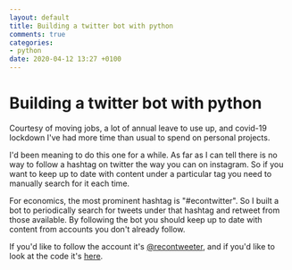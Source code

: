 ```yaml
---
layout: default
title: Building a twitter bot with python
comments: true
categories:
- python
date: 2020-04-12 13:27 +0100
---
```

# Building a twitter bot with python

Courtesy of moving jobs, a lot of annual leave to use up, and covid-19 lockdown I've
had more time than usual to spend on personal projects. 

I'd been meaning to do this one for a while. As far as I can tell there is no way
to follow a hashtag on twitter the way you can on instagram. So if you want to
keep up to date with content under a particular tag you need to manually search 
for it each time.

For economics, the most prominent hashtag is "#econtwitter". So I built a bot
to periodically search for tweets under that hashtag and retweet from those
available. By following the bot you should keep up to date with content from
accounts you don't already follow.

If you'd like to follow the account it's [@recontweeter](https://twitter.com/recontweeter),
and if you'd like to look at the code it's [here](https://github.com/Giqles/recontweeter).
